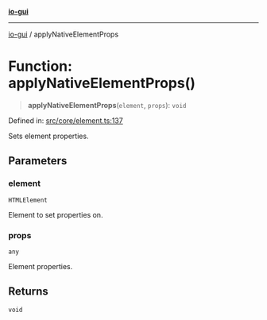 [**io-gui**](../README.md)

***

[io-gui](../README.md) / applyNativeElementProps

# Function: applyNativeElementProps()

> **applyNativeElementProps**(`element`, `props`): `void`

Defined in: [src/core/element.ts:137](https://github.com/io-gui/io/blob/main/src/core/element.ts#L137)

Sets element properties.

## Parameters

### element

`HTMLElement`

Element to set properties on.

### props

`any`

Element properties.

## Returns

`void`
